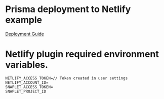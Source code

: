 # Prisma deployment to Netlify example

[Deployment Guide](https://www.prisma.io/docs/guides/deployment/deploying-to-netlify)

# Netlify plugin required environment variables.

```
NETLIFY_ACCESS_TOKEN=// Token created in user settings
NETLIFY_ACCOUNT_ID=
SNAPLET_ACCESS_TOKEN=
SNAPLET_PROJECT_ID
```
